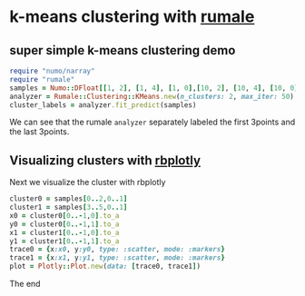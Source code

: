 
# k-means clustering with [rumale](https://github.com/yoshoku/rumale)

## super simple k-means clustering demo

~~~ruby
require "numo/narray"
require "rumale"
samples = Numo::DFloat[[1, 2], [1, 4], [1, 0],[10, 2], [10, 4], [10, 0]]
analyzer = Rumale::Clustering::KMeans.new(n_clusters: 2, max_iter: 50)
cluster_labels = analyzer.fit_predict(samples)
~~~


We can see that the rumale `analyzer` separately labeled the first 3points and the last 3points.

## Visualizing clusters with [rbplotly](https://github.com/ash1day/rbplotly)

Next we visualize the cluster with rbplotly

~~~ruby
cluster0 = samples[0..2,0..1]
cluster1 = samples[3..5,0..1]
x0 = cluster0[0..-1,0].to_a
y0 = cluster0[0..-1,1].to_a
x1 = cluster1[0..-1,0].to_a
y1 = cluster1[0..-1,1].to_a
trace0 = {x:x0, y:y0, type: :scatter, mode: :markers}
trace1 = {x:x1, y:y1, type: :scatter, mode: :markers}
plot = Plotly::Plot.new(data: [trace0, trace1])
~~~

The end
